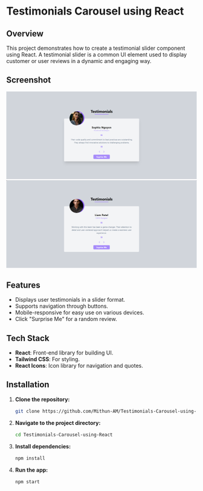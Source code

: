 # Testimonials Carousel using React

## Overview
This project demonstrates how to create a testimonial slider component using React. A testimonial slider is a common UI element used to display customer or user reviews in a dynamic and engaging way.

## Screenshot
![Testimonial 1](public/image1.png)
![Testimonial 2](public/image2.png)

## Features
- Displays user testimonials in a slider format.
- Supports navigation through buttons.
- Mobile-responsive for easy use on various devices.
- Click "Surprise Me" for a random review.

## Tech Stack

- **React**: Front-end library for building UI.
- **Tailwind CSS**: For styling.
- **React Icons**: Icon library for navigation and quotes.

## Installation

1. **Clone the repository:**
   ```bash
   git clone https://github.com/Mithun-AM/Testimonials-Carousel-using-React.git

2. **Navigate to the project directory:**
   ```bash
   cd Testimonials-Carousel-using-React

3. **Install dependencies:**
   ```bash
   npm install

4. **Run the app:**
   ```bash
   npm start
